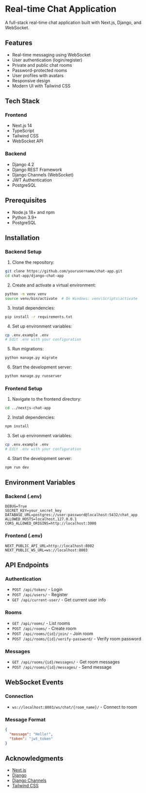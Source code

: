 # Real-time Chat Application

A full-stack real-time chat application built with Next.js, Django, and WebSocket.

## Features

- Real-time messaging using WebSocket
- User authentication (login/register)
- Private and public chat rooms
- Password-protected rooms
- User profiles with avatars
- Responsive design
- Modern UI with Tailwind CSS

## Tech Stack

### Frontend
- Next.js 14
- TypeScript
- Tailwind CSS
- WebSocket API

### Backend
- Django 4.2
- Django REST Framework
- Django Channels (WebSocket)
- JWT Authentication
- PostgreSQL

## Prerequisites

- Node.js 18+ and npm
- Python 3.9+
- PostgreSQL

## Installation

### Backend Setup

1. Clone the repository:
```bash
git clone https://github.com/yourusername/chat-app.git
cd chat-app/django-chat-app
```

2. Create and activate a virtual environment:
```bash
python -m venv venv
source venv/bin/activate  # On Windows: venv\Scripts\activate
```

3. Install dependencies:
```bash
pip install -r requirements.txt
```

4. Set up environment variables:
```bash
cp .env.example .env
# Edit .env with your configuration
```

5. Run migrations:
```bash
python manage.py migrate
```

6. Start the development server:
```bash
python manage.py runserver
```

### Frontend Setup

1. Navigate to the frontend directory:
```bash
cd ../nextjs-chat-app
```

2. Install dependencies:
```bash
npm install
```

3. Set up environment variables:
```bash
cp .env.example .env
# Edit .env with your configuration
```

4. Start the development server:
```bash
npm run dev
```

## Environment Variables

### Backend (.env)
```
DEBUG=True
SECRET_KEY=your_secret_key
DATABASE_URL=postgres://user:password@localhost:5432/chat_app
ALLOWED_HOSTS=localhost,127.0.0.1
CORS_ALLOWED_ORIGINS=http://localhost:3000
```

### Frontend (.env)
```
NEXT_PUBLIC_API_URL=http://localhost:8002
NEXT_PUBLIC_WS_URL=ws://localhost:8003
```

## API Endpoints

### Authentication
- `POST /api/token/` - Login
- `POST /api/users/` - Register
- `GET /api/current-user/` - Get current user info

### Rooms
- `GET /api/rooms/` - List rooms
- `POST /api/rooms/` - Create room
- `POST /api/rooms/{id}/join/` - Join room
- `POST /api/rooms/{id}/verify-password/` - Verify room password

### Messages
- `GET /api/rooms/{id}/messages/` - Get room messages
- `POST /api/rooms/{id}/messages/` - Send message

## WebSocket Events

### Connection
- `ws://localhost:8003/ws/chat/{room_name}/` - Connect to room

### Message Format
```json
{
  "message": "Hello!",
  "token": "jwt_token"
}
```

## Acknowledgments

- [Next.js](https://nextjs.org/)
- [Django](https://www.djangoproject.com/)
- [Django Channels](https://channels.readthedocs.io/)
- [Tailwind CSS](https://tailwindcss.com/) 